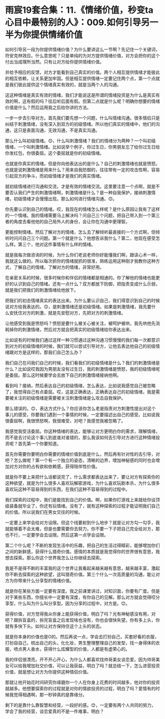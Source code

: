 # 雨宸19套合集：11.《情绪价值，秒变ta心目中最特别的人》：009.如何引导另一半为你提供情绪价值

如何引导另一段为你提供情绪价值？为什么要讲这么一节啊？先记住一个关键词，符安克林效应。什么意思呢？只是单纯的为对方提供情绪价值，对方会把你的这个付出当成理所当然。只有让对方给你提供情绪价值。

并给予相应的反馈，对方才能看到自己真实的价值。两个人相互提供情绪才能彼此的相互依赖，让关系更加牢固。但是相互提供情绪一定要记住两个点，第一个点就是我们彼此提供这个情绪真实有效的，就是当两个人的沟通。

这这种情绪是真实有效的情绪，我们才能说这是所谓的情绪投资是为什么是真实有效的啊，这有假的吗？往后听后面有假。但第二点就是什么呢？明确你想要的情绪价值是什么？然后运用我之后给你讲的方法。

一步一步去引导对方。首先我们要先想一个问题，什么叫情绪沟通。很多情侣只是纠结于刺激情绪，没有深入到双方的初级情绪。所以他们真实的情绪中，他们的沟通，这只是表面沟通，无效沟通，不是真实沟通。

那么什么叫初级情绪。😊，什么叫刺激情绪？我们的情绪分为两种？一个叫初级情绪，一个叫刺激情绪。比如说举个例子，你过生日，你男朋友忘了给你过生日给你发红包，你很委屈。这个委屈就是你的初级情绪。

也就是你真实的情绪。但是你向他表达出的是什么？自己的刺激情绪也就是愤怒。也就是说刺激情绪是用来什么？用来自我防御的，往往带有一定的攻击性啊，容易引起双方的争斗，而初级情绪才是我们的真实情绪。

就初级情绪进行沟通和交流，才是有效的情绪交流。这里要注意一个点啊，就是不要否认我们产生的刺激情绪啊，刺激情绪是什么？是一种自我保护，接纳刺激情绪，初级情绪才会慢慢出现。那么如何进行情绪沟通。😊。

你先要认识到自己的情绪。哎，我现在的情绪怎么样呢？是什么原因让我有了这样的一个情绪。我的情绪需要马上解决吗？问自己三个问题，把自己带入到一个第三者的角度去看他他的自己局外人的身份，会让你在沟通中更理智。

更能控制情绪。然后了解对方的情绪，怎么去了解倾听最直接的一个方式啊，但倾听时问问自己三个问题。第一个就是什么？他想告诉我什么？第二，他现在感受怎么样。第三个，他对这件事情有什么样的情绪。

就是我每次做咨询的时候，为什么你们老说老师你好能懂我们啊，跟读心术一样，我就这么做的。所以每次抓你的情绪就抓的很准，熟练运用这种刚才我教你这种方式，了解自己的情绪，了解对方的情绪，非常好用。

在亲密关系的时候，很多时候你和伴侣的情绪都是相通的。你了解他的情绪也能更好的认识到自己的情绪。还有一点什么？双方都放下防御，把指责变成什么示弱，就是我们把我们的刺激情绪给他放下。

把我们的初击情绪真实的表达出来。为什么要认识自己，我们得意识到自己的时候说对方给我表达的。😊，是刺激情绪还是初级情绪。如果是刺激情绪，我先要什么安抚住对方的刺激，就是先安慰对方，先把对方的刺激情绪。

让他感受到我是愤怒吗？愤怒是要什么被关心被关注，被呵护被哄，我先哄他先消耗掉你的刺激情绪，然后对方就会把真实的初级情绪给你表达出来。

比如说有的时候我们通过这样一种习惯通过这种沟通习惯慢慢的我们每一次都意识到对方的初级情绪的时候，我们就可以尝试引导对方，让他去表达他自己的初级情绪跟对方是这样的，那我们自己怎么办？

我们自己在问我们自己的时候，我们看我们的初级情绪是什么？我们的刺激情绪是什么？比如说哎我因为男朋友没有过生日，我的刺激情绪是愤怒，我的初级情绪呢是委屈。那么这时候要学会去放下自己的刺激情绪接纳他啊。

看到吗？接纳，然后表达自己的初级情绪，怎么表达，比如说我感觉自己被忽略了，我觉得自己有点委屈。哎，这是正确表达，正确表达自己的初级情绪，我是需要被关注的初级情绪是需要被关注刺激情绪是么攻击自我保护。

那么错误的。😊，表达方式什么？你应该你怎么老是指责对方刺激性提出对这个事儿的感受，你要我们遇到一个事情的时候，一定要描述出自己的感受。比如说我很委屈啊，我很愤怒啊，我很难受，对吧？我感觉我被忽略了。

我感觉我受活委屈。你这种情绪的表达，能够让对方更明白你的需求，理解情绪，而不是去讨论这个事儿到底谁对谁错的，那么我该如何去引导对方进行这种情绪投资呢？首先第一个你要知道。

首先你需要你要明白你需要的情绪价值到底是什么，然后再有针对性的去引导，对吧？怎么做呢？第一个有一个独立的姿态，清晰的边界，增加神秘感的同时也会增加对方对你的占有欲和依赖感，获得陪伴性价值。

就是你不要上来把什么话都说完了，什么需求都表达出来了，要让对方有探索你的这种欲望，就是为什么很多人喜欢玩解密游戏，为什么喜欢玩剧本杀，为什么很多喜欢玩这种不容易得到的东西，在我们这种不容易得到的过程中。

我们探索的过程中，我们是能找到自己的价值。啊，如果你打游戏上来就给你设顶级装备就毕业了，你还有玩情绪。没有了，就有这种探索的过程才能证明我们自己的价值。所以说我们在男女交往的时候。

一定要上来学会给对方设限。但这个线要射到什么地步？就是让对方勾一勾手，我就能够着不会太难，但是也要需要你去努力，你不要一下子把自己完全给对方，那也不行，一定要学会去设限。然后这第一点学会设限。

第二个什么呢？不断的发现生活中的乐趣，把自己的生活过得精彩，能够增加你们之间的新鲜感，获得什么猎奇价值。感情的本质就是我觉得你的世界很有意思，我想去探索。那么你这个世界我怎么让你继续去探索。

我是不是得不断的丰富我的这个世界让我看起来越来越有意思，越来越丰富，激起你不断去探索的这种欲望，这叫猎奇价值。第三个什么一次高质量的沟通，能让对方为你带来什么分享型的情绪价值。

就是你在某些方面一定要有深度。我之前课里讲过，对知识面，你要有广度。但是对于某些东西，你擅长中一定要有深度，有你自己的见解。那么对方就会觉得哎分享型，什么叫为什么叫分享型。因为分享的过程中，对方是。😊。

获得价值，对方觉得我从你身上能获得价值，明白了吗？光有神秘感没有用，对吧？跟拆盲盒的，拆完盲盒之后发现啥也没有，你也会很快失望。你有多上头，你就有多快下头。如何让对方保持住这个上头的状态。

就是你本身的价值也是O的。然后再说一点，学会去打扮自己，买套好看的衣服，打扮自自己，梳出自己的头，化化妆，男生整理整理自己的发型，找一身得体的衣服，喷点男人香水，获得什么炫耀型的价值，人都是有虚荣心的。

我的伴侣很漂亮，开不开心开心，为什么人都喜欢找帅哥美女谈恋爱。因为帅哥美女可以给我增加社交价值，可以让我获益，明白了吗？就总结一下，怎么进营投资价值，就是想让对方为你提供这种情侣价值。

那就让他开始花时间研究你琢磨你一个人在你身上花费的时间越多，他对你的投资就越多。他想要探索你的过程就是对你的情欲投资的过程，明白了吗？爱情有的时候我觉得相遇啊，那一秒钟真的是靠缘分。

剩下的是靠什么靠智慧和经营，一段好的感。😊，一定要有两个人共同的努力，学会了我的经营，谈恋爱真的不是一件难事，明白？

